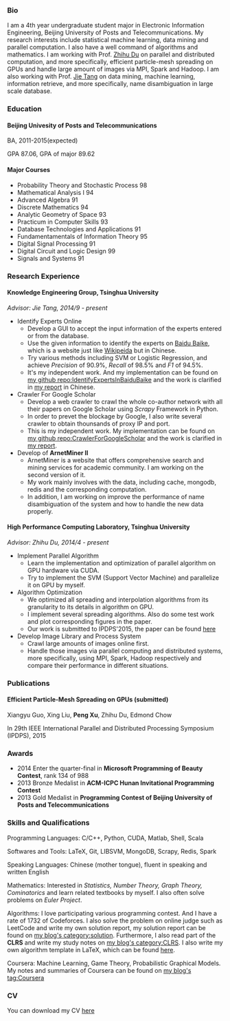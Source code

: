### Bio

I am a 4th year undergraduate student major in Electronic Information Engineering, Beijing University of Posts and Telecommunications. My research interests include statistical machine learning, data mining and parallel computation. I also have a well command of algorithms and mathematics. I am working with Prof. [Zhihu Du](http://hpclab.cs.tsinghua.edu.cn/~duzh) on parallel and distributed computation, and more specifically, efficient particle-mesh spreading on GPUs and handle large amount of images via MPI, Spark and Hadoop. I am also working with Prof. [Jie Tang](http://keg.cs.tsinghua.edu.cn/jietang/) on data mining, machine learning, information retrieve, and more specifically, name disambiguation in large scale database.

### Education

#### Beijing Univesity of Posts and Telecommunications

BA, 2011-2015(expected)

GPA 87.06, GPA of major 89.62

#### Major Courses

- Probability Theory and Stochastic Process 98
- Mathematical Analysis I 94
- Advanced Algebra 91
- Discrete Mathematics 94
- Analytic Geometry of Space 93
- Practicum in Computer Skills 93
- Database Technologies and Applications 91
- Fundamentamentals of Information Theory 95
- Digital Signal Processing 91
- Digital Circuit and Logic Design 99
- Signals and Systems 91

### Research Experience

#### Knowledge Engineering Group, Tsinghua University

*Advisor: Jie Tang, 2014/9 - present*

- Identify Experts Online
	- Develop a GUI to accept the input information of the experts entered or from the database.
	- Use the given information to identify the experts on [Baidu Baike](http://baike.baidu.com/), which is a website just like [Wikipeida](http://www.wikipedia.org/) but in Chinese.
	- Try various methods including SVM or Logistic Regression, and achieve *Precision* of 90.9%, *Recall* of 98.5% and *F1* of 94.5%.
	- It's my independent work. And my implementation can be found on [my github repo:IdentifyExpertsInBaiduBaike](http://github.com/billy-inn/IdentifyExpertsInBaiduBaike) and the work is clarified in [my report](http://billy-inn.github.io/Homepage/Identify%20Experts%20In%20Baidu%20Baike.pdf) in Chinese.
- Crawler For Google Scholar
	- Develop a web crawler to crawl the whole co-author network with all their papers on Google Scholar using *Scrapy* Framework in Python. 
	- In order to prevet the blockage by Google, I also write several crawler to obtain thounsands of proxy IP and port.
	- This is my independent work. My implementation can be found on [my github repo:CrawlerForGoogleScholar](http://github.com/billy-inn/CrawlerForGoogleScholar) and the work is clarified in [my report](http://billy-inn.github.io/Homepage/Crawler%20For%20Google%20Scholar.pdf).
- Develop of **ArnetMiner II**
	- ArnetMiner is a website that offers comprehensive search and mining services for academic community. I am working on the second version of it.
	- My work mainly involves with the data, including cache, mongodb, redis and the corresponding computation.
	- In addition, I am working on improve the performance of name disambiguation of the system and how to handle the new data properly.

#### High Performance Computing Laboratory, Tsinghua University

*Advisor: Zhihu Du, 2014/4 - present*

- Implement Parallel Algorithm
	- Learn the implementation and optimization of parallel algorithm on GPU hardware via CUDA.
	- Try to implement the SVM (Support Vector Machine) and parallelize it on GPU by myself.
- Algorithm Optimization
	- We optimized all spreading and interpolation algorithms from its granularity to its details in algorithm on GPU.
	- I implement several spreading algorithms. Also do some test work and plot corresponding figures in the paper.
	- Our work is submitted to IPDPS'2015, the paper can be found [here](http://billy-inn.github.io/Homepage/IPDPS'15.pdf)
- Develop Image Library and Process System
	- Crawl large amounts of images online first.
	- Handle those images via parallel computing and distributed systems, more specifically, using MPI, Spark, Hadoop respectively and compare their performance in different situations.

### Publications

#### Efficient Particle-Mesh Spreading on GPUs (submitted)

Xiangyu Guo, Xing Liu, **Peng Xu**, Zhihu Du, Edmond Chow

In 29th IEEE International Parallel and Distributed Processing Symposium (IPDPS), 2015

### Awards

- 2014 Enter the quarter-final in **Microsoft Programming of Beauty Contest**, rank 134 of 988
- 2013 Bronze Medalist in **ACM-ICPC Hunan Invitational Programming Contest**
- 2013 Gold Medalist in **Programming Contest of Beijing University of Posts and Telecommunications**

### Skills and Qualifications

Programming Languages: C/C++, Python, CUDA, Matlab, Shell, Scala

Softwares and Tools: LaTeX, Git, LIBSVM, MongoDB, Scrapy, Redis, Spark 

Speaking Languages: Chinese (mother tongue), fluent in speaking and written English

Mathematics: Interested in *Statistics, Number Theory, Graph Theory, Cominatorics* and learn related textbooks by myself. I also often solve problems on *Euler Project*.

Algorithms: I love participating various programming contest. And I have a rate of 1732 of Codeforces. I also solve the problem on online judge such as LeetCode and write my own solution report, my solution report can be found on [my blog's category:solution](http://billyinn.wordpress.com/category/solutions/). Furthermore, I also read part of the **CLRS** and write my study notes on [my blog's category:CLRS](http://billyinn.wordpress.com/category/algorithms/clrs/). I also write my own algorithm template in LaTeX, which can be found [here](http://billy-inn.github.io/Homepage/my_template_2014:8:7.pdf).

Coursera: Machine Learning, Game Theory, Probabilistic Graphical Models. My notes and summaries of Coursera can be found on [my blog's tag:Coursera](http://billyinn.wordpress.com/tag/coursera/)

### CV

You can download my CV [here](http://billy-inn.github.io/Homepage/CV-PengXu.pdf)
